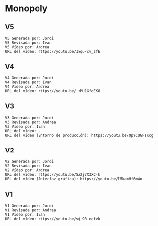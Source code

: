 # Monopoly  
##  V5 
    V5 Generada por: Jordi
    V5 Revisada por: Ivan
    V5 Vídeo por: Andrea
    URL del vídeo: https://youtu.be/I5qu-cv_zfE

##  V4  
    V4 Generada por: Jordi
    V4 Revisada por: Ivan
    V4 Vídeo por: Andrea
    URL del vídeo: https://youtu.be/_xMU1GfdEK8

##  V3  
    V3 Generada por: Jordi
    V3 Revisada por: Andrea
    V3 Vídeo por: Ivan
    URL del vídeo: -
    URL del vídeo (Entorno de producción): https://youtu.be/OpYCQGFsKcg
    
##  V2  
    V2 Generada por: Jordi
    V2 Revisada por: Ivan
    V2 Vídeo por: Andrea
    URL del vídeo: https://youtu.be/SA2j7X3XC-k
    URL del vídeo (Interfaz gráfica): https://youtu.be/IMkamHf6m4o


##  V1  
    V1 Generada por: Jordi
    V1 Revisada por: Andrea
    V1 Vídeo por: Ivan
    URL del vídeo: https://youtu.be/vQ_9R_eefvk

    
